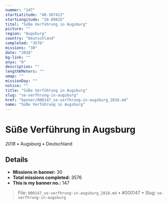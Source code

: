 ```yaml
---
nummer: "147"
startLatitude: "48.367413"
startLongitude: "10.89815"
titel: "Süße Verführung in Augsburg"
picture: ""
region: "Augsburg"
country: "Deutschland"
completed: "3576"
missions: "30"
date: "2018"
bg-link: ""
onyx: "0"
description: ""
lengthKMeters: ""
umap: ""
missionDay: ""
notice: ""
title: "Süße Verführung in Augsburg"
slug: "se-verfhrung-in-augsburg"
href: "banner/000147_se-verfhrung-in-augsburg_2018.md"
name: "Süße Verführung in Augsburg"
---
```

# Süße Verführung in Augsburg

*2018* • Augsburg • Deutschland





## Details

- **Missions in banner:** 30
- **Total missions completed:** 3576
- **This is my banner no.:** 147






> File: `000147_se-verfhrung-in-augsburg_2018.md`
> • #000147
> • Slug: `se-verfhrung-in-augsburg`
